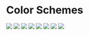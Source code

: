 # Color Schemes

![](../attachment/imgs/ukiyo_dark.png)
![](../attachment/imgs/ukiyo_light.png)
![](../attachment/imgs/golden-coffee_dark.png)
![](../attachment/imgs/golden-coffee_light.png)
![](../attachment/imgs/golden-book_dark.png)
![](../attachment/imgs/alchemy_dark.png)
![](../attachment/imgs/alchemy_light.png)
![](../attachment/imgs/rose-shadow_dark.png)
